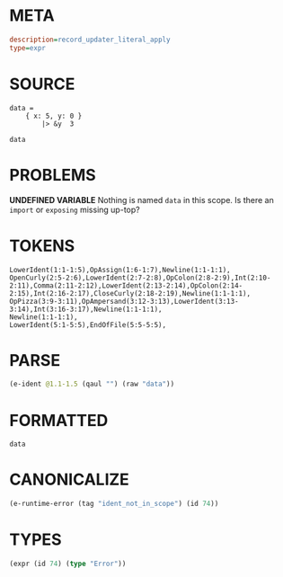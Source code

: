 # META
~~~ini
description=record_updater_literal_apply
type=expr
~~~
# SOURCE
~~~roc
data =
    { x: 5, y: 0 }
        |> &y  3

data
~~~
# PROBLEMS
**UNDEFINED VARIABLE**
Nothing is named `data` in this scope.
Is there an `import` or `exposing` missing up-top?

# TOKENS
~~~zig
LowerIdent(1:1-1:5),OpAssign(1:6-1:7),Newline(1:1-1:1),
OpenCurly(2:5-2:6),LowerIdent(2:7-2:8),OpColon(2:8-2:9),Int(2:10-2:11),Comma(2:11-2:12),LowerIdent(2:13-2:14),OpColon(2:14-2:15),Int(2:16-2:17),CloseCurly(2:18-2:19),Newline(1:1-1:1),
OpPizza(3:9-3:11),OpAmpersand(3:12-3:13),LowerIdent(3:13-3:14),Int(3:16-3:17),Newline(1:1-1:1),
Newline(1:1-1:1),
LowerIdent(5:1-5:5),EndOfFile(5:5-5:5),
~~~
# PARSE
~~~clojure
(e-ident @1.1-1.5 (qaul "") (raw "data"))
~~~
# FORMATTED
~~~roc
data
~~~
# CANONICALIZE
~~~clojure
(e-runtime-error (tag "ident_not_in_scope") (id 74))
~~~
# TYPES
~~~clojure
(expr (id 74) (type "Error"))
~~~
